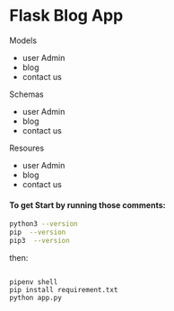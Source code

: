 # Flask Blog App

Models 
  - user Admin
  - blog 
  - contact us 

Schemas 
  - user Admin
  - blog 
  - contact us 

Resoures 
  - user Admin
  - blog 
  - contact us 
  

  #### To get Start by running those comments:

```bash
python3 --version
pip  --version  
pip3  --version
```
 then:
```

pipenv shell 
pip install requirement.txt
python app.py
```